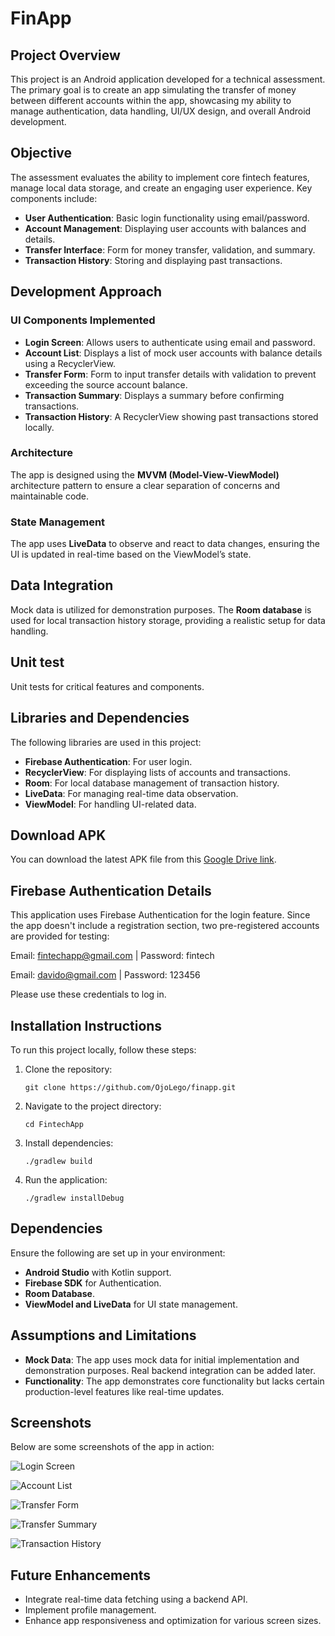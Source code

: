# FinApp

## Project Overview
This project is an Android application developed for a technical assessment. The primary goal is to create an app simulating the transfer of money between different accounts within the app, showcasing my ability to manage authentication, data handling, UI/UX design, and overall Android development.

## Objective
The assessment evaluates the ability to implement core fintech features, manage local data storage, and create an engaging user experience. Key components include:

* **User Authentication**: Basic login functionality using email/password.
* **Account Management**: Displaying user accounts with balances and details.
* **Transfer Interface**: Form for money transfer, validation, and summary.
* **Transaction History**: Storing and displaying past transactions.

## Development Approach
### UI Components Implemented
* **Login Screen**: Allows users to authenticate using email and password.
* **Account List**: Displays a list of mock user accounts with balance details using a RecyclerView.
* **Transfer Form**: Form to input transfer details with validation to prevent exceeding the source account balance.
* **Transaction Summary**: Displays a summary before confirming transactions.
* **Transaction History**: A RecyclerView showing past transactions stored locally.

### Architecture
The app is designed using the **MVVM (Model-View-ViewModel)** architecture pattern to ensure a clear separation of concerns and maintainable code.

### State Management
The app uses **LiveData** to observe and react to data changes, ensuring the UI is updated in real-time based on the ViewModel’s state.

## Data Integration
Mock data is utilized for demonstration purposes. The **Room database** is used for local transaction history storage, providing a realistic setup for data handling.

## Unit test
 Unit tests for critical features and components.

## Libraries and Dependencies
The following libraries are used in this project:
* **Firebase Authentication**: For user login.
* **RecyclerView**: For displaying lists of accounts and transactions.
* **Room**: For local database management of transaction history.
* **LiveData**: For managing real-time data observation.
* **ViewModel**: For handling UI-related data.

## Download APK
You can download the latest APK file from this [Google Drive link](https://drive.google.com/file/d/1vEC5VsVB1UVWMX5EpqwI0z_pOyBN0CdW/view?usp=sharing).

## Firebase Authentication Details

This application uses Firebase Authentication for the login feature. Since the app doesn't include a registration section, two pre-registered accounts are provided for testing:

Email: fintechapp@gmail.com | Password: fintech

Email: davido@gmail.com | Password: 123456

Please use these credentials to log in.

## Installation Instructions
To run this project locally, follow these steps:

1. Clone the repository:
   ```
   git clone https://github.com/OjoLego/finapp.git
   ```
2. Navigate to the project directory:
   ```
   cd FintechApp
   ```
3. Install dependencies:
   ```
   ./gradlew build
   ```
4. Run the application:
   ```
   ./gradlew installDebug
   ```

## Dependencies
Ensure the following are set up in your environment:
* **Android Studio** with Kotlin support.
* **Firebase SDK** for Authentication.
* **Room Database**.
* **ViewModel and LiveData** for UI state management.

## Assumptions and Limitations
* **Mock Data**: The app uses mock data for initial implementation and demonstration purposes. Real backend integration can be added later.
* **Functionality**: The app demonstrates core functionality but lacks certain production-level features like real-time updates.

## Screenshots
Below are some screenshots of the app in action:

![Login Screen](https://github.com/user-attachments/assets/65e8dd8e-04b8-4ef3-8a26-f9f0ea262ccd)

![Account List](https://github.com/user-attachments/assets/1b6a27f7-c440-4426-9a02-78d93a2494f0)

![Transfer Form](https://github.com/user-attachments/assets/b68f6d7e-7f8f-4a2f-9843-15f8b2924aec)

![Transfer Summary](https://github.com/user-attachments/assets/8bb7308b-0af3-498d-8c2b-0db811ded12d)

![Transaction History](https://github.com/user-attachments/assets/14990a15-320d-47f0-9fb3-c9ef848ce7f1)

## Future Enhancements
* Integrate real-time data fetching using a backend API.
* Implement profile management.
* Enhance app responsiveness and optimization for various screen sizes.

